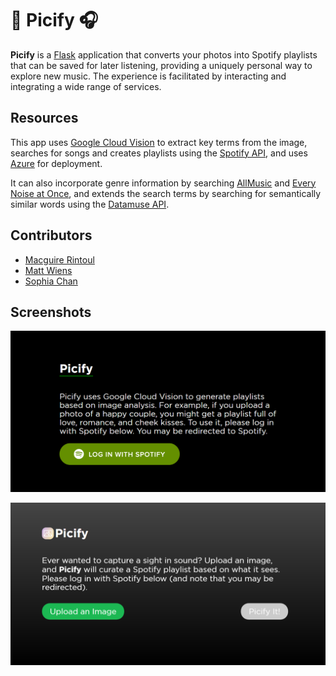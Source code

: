# :city_sunset: Picify :headphones:

**Picify** is a [Flask](http://flask.pocoo.org) application that converts your photos into Spotify playlists that can be saved for later listening, providing a uniquely personal way to explore new music. The experience is facilitated by interacting and integrating a wide range of services.

## Resources
This app uses [Google Cloud Vision](https://cloud.google.com/vision/) to extract key terms from the image, searches for songs and creates playlists using the [Spotify API](https://developer.spotify.com/documentation/web-api/), and uses [Azure](https://portal.azure.com) for deployment.

It can also incorporate genre information by searching [AllMusic](https://www.allmusic.com/moods) and [Every Noise at Once](http://everynoise.com/genrewords.html), and extends the search terms by searching for semantically similar words using the [Datamuse API](https://www.datamuse.com/api/).

## Contributors
- [Macguire Rintoul](https://github.com/mrintoul)
- [Matt Wiens](https://github.com/mwiens91)
- [Sophia Chan](https://github.com/schan27)

## Screenshots
![Landing Page](./product/landing.png)

![Upload Page](./product/upload.png)
